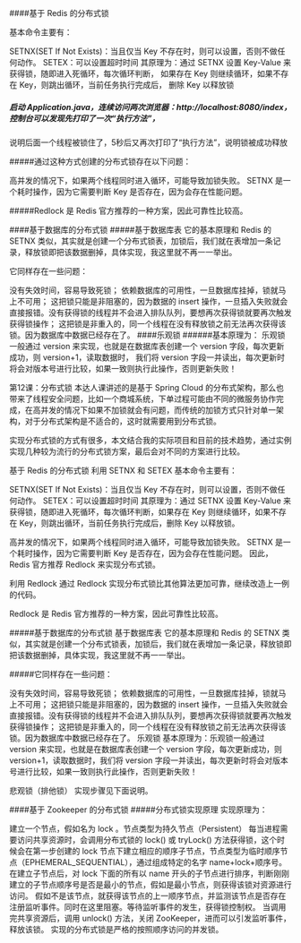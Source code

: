####基于 Redis 的分布式锁

基本命令主要有：

SETNX(SET If Not Exists)：当且仅当 Key 不存在时，则可以设置，否则不做任何动作。
SETEX：可以设置超时时间
其原理为：通过 SETNX 设置 Key-Value 来获得锁，随即进入死循环，每次循环判断，
如果存在 Key 则继续循环，如果不存在 Key，则跳出循环，当前任务执行完成后，
删除 Key 以释放锁


##### 启动 Application.java，连续访问两次浏览器：http://localhost:8080/index，控制台可以发现先打印了一次“执行方法”，
说明后面一个线程被锁住了，5秒后又再次打印了“执行方法”，说明锁被成功释放

#####通过这种方式创建的分布式锁存在以下问题：

高并发的情况下，如果两个线程同时进入循环，可能导致加锁失败。
SETNX 是一个耗时操作，因为它需要判断 Key 是否存在，因为会存在性能问题。


#####Redlock 是 Redis 官方推荐的一种方案，因此可靠性比较高。



####基于数据库的分布式锁
#####基于数据库表
它的基本原理和 Redis 的 SETNX 类似，其实就是创建一个分布式锁表，加锁后，我们就在表增加一条记录，释放锁即把该数据删掉，具体实现，我这里就不再一一举出。

它同样存在一些问题：

没有失效时间，容易导致死锁；
依赖数据库的可用性，一旦数据库挂掉，锁就马上不可用；
这把锁只能是非阻塞的，因为数据的 insert 操作，一旦插入失败就会直接报错。没有获得锁的线程并不会进入排队队列，要想再次获得锁就要再次触发获得锁操作；
这把锁是非重入的，同一个线程在没有释放锁之前无法再次获得该锁。因为数据库中数据已经存在了。
####乐观锁
######基本原理为：
   乐观锁一般通过 version 来实现，也就是在数据库表创建一个 version 字段，每次更新成功，则 version+1，读取数据时，
   我们将 version 字段一并读出，每次更新时将会对版本号进行比较，如果一致则执行此操作，否则更新失败！
   
   
 
第12课：分布式锁
本达人课讲述的是基于 Spring Cloud 的分布式架构，那么也带来了线程安全问题，比如一个商城系统，下单过程可能由不同的微服务协作完成，在高并发的情况下如果不加锁就会有问题，而传统的加锁方式只针对单一架构，对于分布式架构是不适合的，这时就需要用到分布式锁。

实现分布式锁的方式有很多，本文结合我的实际项目和目前的技术趋势，通过实例实现几种较为流行的分布式锁方案，最后会对不同的方案进行比较。

基于 Redis 的分布式锁
利用 SETNX 和 SETEX
基本命令主要有：

SETNX(SET If Not Exists)：当且仅当 Key 不存在时，则可以设置，否则不做任何动作。
SETEX：可以设置超时时间
其原理为：通过 SETNX 设置 Key-Value 来获得锁，随即进入死循环，每次循环判断，如果存在 Key 则继续循环，如果不存在 Key，则跳出循环，当前任务执行完成后，删除 Key 以释放锁。



高并发的情况下，如果两个线程同时进入循环，可能导致加锁失败。
SETNX 是一个耗时操作，因为它需要判断 Key 是否存在，因为会存在性能问题。
因此，Redis 官方推荐 Redlock 来实现分布式锁。

利用 Redlock
通过 Redlock 实现分布式锁比其他算法更加可靠，继续改造上一例的代码。

Redlock 是 Redis 官方推荐的一种方案，因此可靠性比较高。

#####基于数据库的分布式锁
基于数据库表
它的基本原理和 Redis 的 SETNX 类似，其实就是创建一个分布式锁表，加锁后，我们就在表增加一条记录，释放锁即把该数据删掉，具体实现，我这里就不再一一举出。

#####它同样存在一些问题：

没有失效时间，容易导致死锁；
依赖数据库的可用性，一旦数据库挂掉，锁就马上不可用；
这把锁只能是非阻塞的，因为数据的 insert 操作，一旦插入失败就会直接报错。没有获得锁的线程并不会进入排队队列，要想再次获得锁就要再次触发获得锁操作；
这把锁是非重入的，同一个线程在没有释放锁之前无法再次获得该锁。因为数据库中数据已经存在了。
乐观锁
基本原理为：乐观锁一般通过 version 来实现，也就是在数据库表创建一个 version 字段，每次更新成功，则 version+1，读取数据时，我们将 version 字段一并读出，每次更新时将会对版本号进行比较，如果一致则执行此操作，否则更新失败！

悲观锁（排他锁）
实现步骤见下面说明。

####基于 Zookeeper 的分布式锁
#####分布式锁实现原理
实现原理为：

建立一个节点，假如名为 lock 。节点类型为持久节点（Persistent）
每当进程需要访问共享资源时，会调用分布式锁的 lock() 或 tryLock() 方法获得锁，这个时候会在第一步创建的 lock 节点下建立相应的顺序子节点，节点类型为临时顺序节点（EPHEMERAL_SEQUENTIAL），通过组成特定的名字 name+lock+顺序号。
在建立子节点后，对 lock 下面的所有以 name 开头的子节点进行排序，判断刚刚建立的子节点顺序号是否是最小的节点，假如是最小节点，则获得该锁对资源进行访问。
假如不是该节点，就获得该节点的上一顺序节点，并监测该节点是否存在注册监听事件。同时在这里阻塞。等待监听事件的发生，获得锁控制权。
当调用完共享资源后，调用 unlock() 方法，关闭 ZooKeeper，进而可以引发监听事件，释放该锁。
实现的分布式锁是严格的按照顺序访问的并发锁。